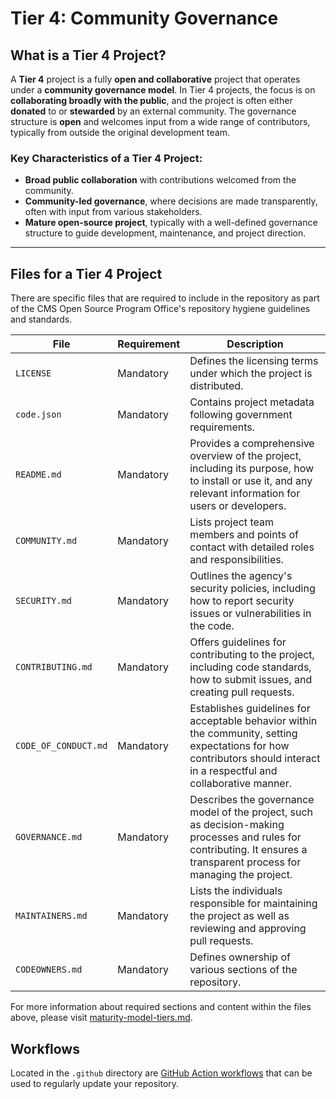 # Tier 4: Community Governance

## What is a Tier 4 Project?

A **Tier 4** project is a fully **open and collaborative** project that operates under a **community governance model**. In Tier 4 projects, the focus is on **collaborating broadly with the public**, and the project is often either **donated** to or **stewarded** by an external community. The governance structure is **open** and welcomes input from a wide range of contributors, typically from outside the original development team.

### Key Characteristics of a Tier 4 Project:

- **Broad public collaboration** with contributions welcomed from the community.
- **Community-led governance**, where decisions are made transparently, often with input from various stakeholders.
- **Mature open-source project**, typically with a well-defined governance structure to guide development, maintenance, and project direction.

---

## Files for a Tier 4 Project

There are specific files that are required to include in the repository as part of the CMS Open Source Program Office's repository hygiene guidelines and standards.

| **File**                  | **Requirement** | **Description**                                                                                                                                                          |
| ------------------------- | --------------- | ------------------------------------------------------------------------------------------------------------------------------------------------------------------------ |
| `LICENSE`                 | Mandatory       | Defines the licensing terms under which the project is distributed.                                                                                                      |
| `code.json`               | Mandatory       | Contains project metadata following government requirements. |
| `README.md`               | Mandatory       | Provides a comprehensive overview of the project, including its purpose, how to install or use it, and any relevant information for users or developers.                 |
| `COMMUNITY.md`            | Mandatory       | Lists project team members and points of contact with detailed roles and responsibilities. |
| `SECURITY.md`             | Mandatory       | Outlines the agency's security policies, including how to report security issues or vulnerabilities in the code.                                                         |
| `CONTRIBUTING.md`         | Mandatory       | Offers guidelines for contributing to the project, including code standards, how to submit issues, and creating pull requests.                                           |
| `CODE_OF_CONDUCT.md`      | Mandatory       | Establishes guidelines for acceptable behavior within the community, setting expectations for how contributors should interact in a respectful and collaborative manner. |
| `GOVERNANCE.md`           | Mandatory       | Describes the governance model of the project, such as decision-making processes and rules for contributing. It ensures a transparent process for managing the project.  |
| `MAINTAINERS.md`          | Mandatory       | Lists the individuals responsible for maintaining the project as well as reviewing and approving pull requests.                                                          |
| `CODEOWNERS.md`           | Mandatory       | Defines ownership of various sections of the repository.                                                                                                                 |

For more information about required sections and content within the files above, please visit [maturity-model-tiers.md](https://github.com/DSACMS/repo-scaffolder/blob/main/maturity-model-tiers.md).

## Workflows

Located in the `.github` directory are [GitHub Action workflows](../docs/workflows.md) that can be used to regularly update your repository.